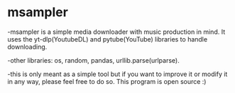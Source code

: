 # msampler
-msampler is a simple media downloader with music production in mind. It uses the yt-dlp(YoutubeDL) and pytube(YouTube) libraries to handle downloading.

-other libraries: os, random, pandas, urllib.parse(urlparse).

-this is only meant as a simple tool but if you want to improve it or modify it in any way, please feel free to do so. This program is open source :)
